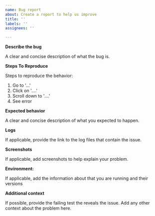 ```yaml
---
name: Bug report
about: Create a report to help us improve
title: ''
labels: ''
assignees: ''

---
```


**Describe the bug**

A clear and concise description of what the bug is.

**Steps To Reproduce**

Steps to reproduce the behavior:
1. Go to '...'
2. Click on '....'
3. Scroll down to '....'
4. See error

**Expected behavior**

A clear and concise description of what you expected to happen.

**Logs**

If applicable, provide the link to the log files that contain the issue.

**Screenshots**

If applicable, add screenshots to help explain your problem.


**Environment:**

If applicable, add the information about that you are running and their versions


**Additional context**

If possible, provide the failing test the reveals the issue.
Add any other context about the problem here.
